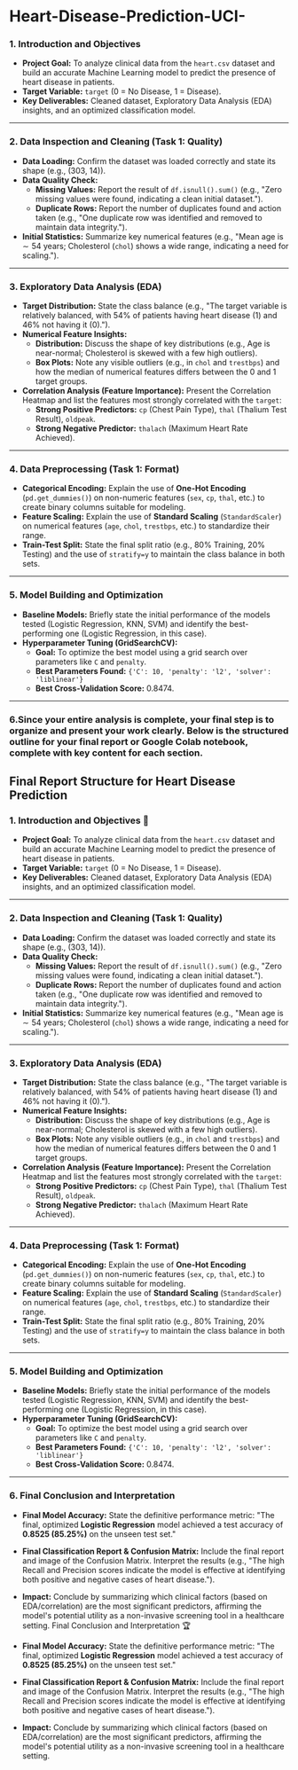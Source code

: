 # Heart-Disease-Prediction-UCI-

### 1. Introduction and Objectives

* **Project Goal:** To analyze clinical data from the `heart.csv` dataset and build an accurate Machine Learning model to predict the presence of heart disease in patients.
* **Target Variable:** `target` (0 = No Disease, 1 = Disease).
* **Key Deliverables:** Cleaned dataset, Exploratory Data Analysis (EDA) insights, and an optimized classification model.

***

### 2. Data Inspection and Cleaning (Task 1: Quality)

* **Data Loading:** Confirm the dataset was loaded correctly and state its shape (e.g., (303, 14)).
* **Data Quality Check:**
    * **Missing Values:** Report the result of `df.isnull().sum()` (e.g., "Zero missing values were found, indicating a clean initial dataset.").
    * **Duplicate Rows:** Report the number of duplicates found and action taken (e.g., "One duplicate row was identified and removed to maintain data integrity.").
* **Initial Statistics:** Summarize key numerical features (e.g., "Mean age is $\sim54$ years; Cholesterol (`chol`) shows a wide range, indicating a need for scaling.").

***

### 3. Exploratory Data Analysis (EDA)

* **Target Distribution:** State the class balance (e.g., "The target variable is relatively balanced, with $54\%$ of patients having heart disease (1) and $46\%$ not having it (0).").
* **Numerical Feature Insights:**
    * **Distribution:** Discuss the shape of key distributions (e.g., Age is near-normal; Cholesterol is skewed with a few high outliers).
    * **Box Plots:** Note any visible outliers (e.g., in `chol` and `trestbps`) and how the median of numerical features differs between the $0$ and $1$ target groups.
* **Correlation Analysis (Feature Importance):** Present the Correlation Heatmap and list the features most strongly correlated with the `target`:
    * **Strong Positive Predictors:** `cp` (Chest Pain Type), `thal` (Thalium Test Result), `oldpeak`.
    * **Strong Negative Predictor:** `thalach` (Maximum Heart Rate Achieved).

***

### 4. Data Preprocessing (Task 1: Format)

* **Categorical Encoding:** Explain the use of **One-Hot Encoding** (`pd.get_dummies()`) on non-numeric features (`sex`, `cp`, `thal`, etc.) to create binary columns suitable for modeling.
* **Feature Scaling:** Explain the use of **Standard Scaling** (`StandardScaler`) on numerical features (`age`, `chol`, `trestbps`, etc.) to standardize their range.
* **Train-Test Split:** State the final split ratio (e.g., $80\%$ Training, $20\%$ Testing) and the use of `stratify=y` to maintain the class balance in both sets.

***

### 5. Model Building and Optimization

* **Baseline Models:** Briefly state the initial performance of the models tested (Logistic Regression, KNN, SVM) and identify the best-performing one (Logistic Regression, in this case).
* **Hyperparameter Tuning (GridSearchCV):**
    * **Goal:** To optimize the best model using a grid search over parameters like `C` and `penalty`.
    * **Best Parameters Found:** `{'C': 10, 'penalty': 'l2', 'solver': 'liblinear'}`
    * **Best Cross-Validation Score:** $0.8474$.

***

### 6.Since your entire analysis is complete, your final step is to organize and present your work clearly. Below is the structured outline for your final report or Google Colab notebook, complete with key content for each section.

## Final Report Structure for Heart Disease Prediction

### 1. Introduction and Objectives 🎯

* **Project Goal:** To analyze clinical data from the `heart.csv` dataset and build an accurate Machine Learning model to predict the presence of heart disease in patients.
* **Target Variable:** `target` (0 = No Disease, 1 = Disease).
* **Key Deliverables:** Cleaned dataset, Exploratory Data Analysis (EDA) insights, and an optimized classification model.

***

### 2. Data Inspection and Cleaning (Task 1: Quality)

* **Data Loading:** Confirm the dataset was loaded correctly and state its shape (e.g., (303, 14)).
* **Data Quality Check:**
    * **Missing Values:** Report the result of `df.isnull().sum()` (e.g., "Zero missing values were found, indicating a clean initial dataset.").
    * **Duplicate Rows:** Report the number of duplicates found and action taken (e.g., "One duplicate row was identified and removed to maintain data integrity.").
* **Initial Statistics:** Summarize key numerical features (e.g., "Mean age is $\sim54$ years; Cholesterol (`chol`) shows a wide range, indicating a need for scaling.").

***

### 3. Exploratory Data Analysis (EDA)

* **Target Distribution:** State the class balance (e.g., "The target variable is relatively balanced, with $54\%$ of patients having heart disease (1) and $46\%$ not having it (0).").
* **Numerical Feature Insights:**
    * **Distribution:** Discuss the shape of key distributions (e.g., Age is near-normal; Cholesterol is skewed with a few high outliers).
    * **Box Plots:** Note any visible outliers (e.g., in `chol` and `trestbps`) and how the median of numerical features differs between the $0$ and $1$ target groups.
* **Correlation Analysis (Feature Importance):** Present the Correlation Heatmap and list the features most strongly correlated with the `target`:
    * **Strong Positive Predictors:** `cp` (Chest Pain Type), `thal` (Thalium Test Result), `oldpeak`.
    * **Strong Negative Predictor:** `thalach` (Maximum Heart Rate Achieved).

***

### 4. Data Preprocessing (Task 1: Format)

* **Categorical Encoding:** Explain the use of **One-Hot Encoding** (`pd.get_dummies()`) on non-numeric features (`sex`, `cp`, `thal`, etc.) to create binary columns suitable for modeling.
* **Feature Scaling:** Explain the use of **Standard Scaling** (`StandardScaler`) on numerical features (`age`, `chol`, `trestbps`, etc.) to standardize their range.
* **Train-Test Split:** State the final split ratio (e.g., $80\%$ Training, $20\%$ Testing) and the use of `stratify=y` to maintain the class balance in both sets.

***

### 5. Model Building and Optimization

* **Baseline Models:** Briefly state the initial performance of the models tested (Logistic Regression, KNN, SVM) and identify the best-performing one (Logistic Regression, in this case).
* **Hyperparameter Tuning (GridSearchCV):**
    * **Goal:** To optimize the best model using a grid search over parameters like `C` and `penalty`.
    * **Best Parameters Found:** `{'C': 10, 'penalty': 'l2', 'solver': 'liblinear'}`
    * **Best Cross-Validation Score:** $0.8474$.

***

### 6. Final Conclusion and Interpretation

* **Final Model Accuracy:** State the definitive performance metric: "The final, optimized **Logistic Regression** model achieved a test accuracy of **$0.8525$ (85.25%)** on the unseen test set."
* **Final Classification Report & Confusion Matrix:** Include the final report and image of the Confusion Matrix. Interpret the results (e.g., "The high Recall and Precision scores indicate the model is effective at identifying both positive and negative cases of heart disease.").
* **Impact:** Conclude by summarizing which clinical factors (based on EDA/correlation) are the most significant predictors, affirming the model's potential utility as a non-invasive screening tool in a healthcare setting. Final Conclusion and Interpretation 🏆

* **Final Model Accuracy:** State the definitive performance metric: "The final, optimized **Logistic Regression** model achieved a test accuracy of **$0.8525$ (85.25%)** on the unseen test set."
* **Final Classification Report & Confusion Matrix:** Include the final report and image of the Confusion Matrix. Interpret the results (e.g., "The high Recall and Precision scores indicate the model is effective at identifying both positive and negative cases of heart disease.").
* **Impact:** Conclude by summarizing which clinical factors (based on EDA/correlation) are the most significant predictors, affirming the model's potential utility as a non-invasive screening tool in a healthcare setting.
